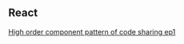 ## React

[High order component pattern of code sharing ep1](https://enrose.github.io/React/hoc-pattern-of-code-sharing/hoc-pattern-of-code-sharing-ep1)